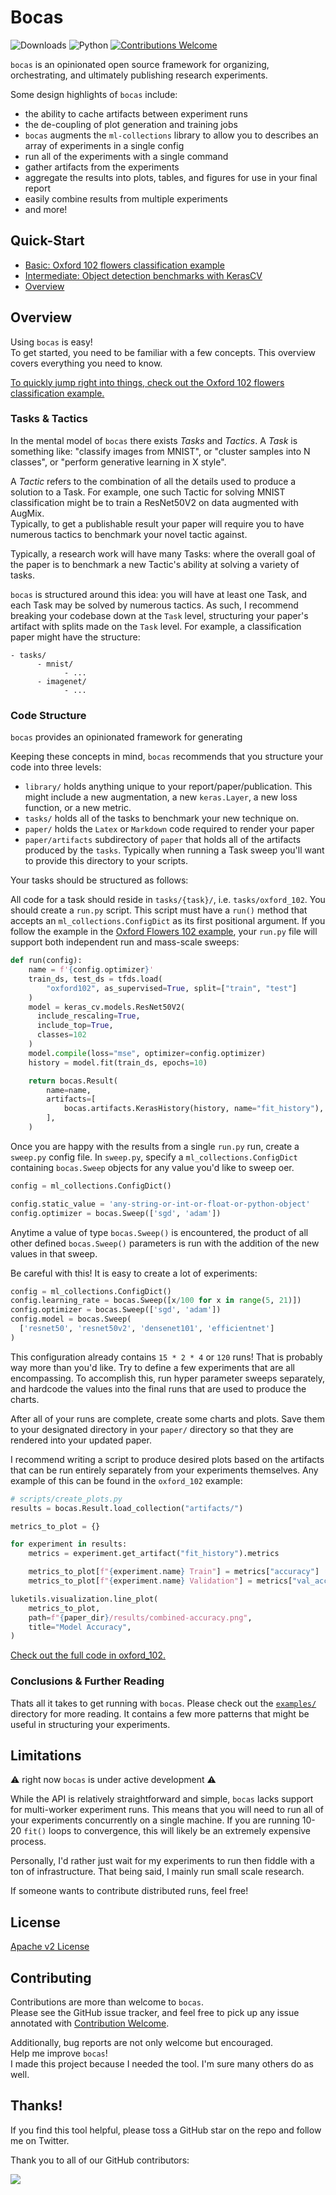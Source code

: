 # Bocas

![Downloads](https://img.shields.io/pypi/dm/bocas.svg)
![Python](https://img.shields.io/badge/python-v3.7.0+-success.svg)
[![Contributions Welcome](https://img.shields.io/badge/contributions-welcome-brightgreen.svg?style=flat)](https://github.com/lukewood/bocas/issues)


`bocas` is an opinionated open source framework for organizing,
orchestrating, and ultimately publishing research experiments.

Some design highlights of `bocas` include:

-  the ability to cache artifacts between experiment runs
- the de-coupling of plot generation and training jobs
-  `bocas` augments the `ml-collections` library to allow you to describes an
array of experiments in a single config
- run all of the experiments with a single command
- gather artifacts from the experiments
- aggregate the results into plots, tables, and figures for use in your final report
- easily combine results from multiple experiments
- and more!

## Quick-Start

- [Basic: Oxford 102 flowers classification example](examples/oxford_102/)
- [Intermediate: Object detection benchmarks with KerasCV](https://github.com/LukeWood/OD-Benchmarks)
- [Overview](#Overview)

## Overview

Using `bocas` is easy!  
To get started, you need to be familiar with a few concepts.
This overview covers everything you need to know.

[To quickly jump right into things, check out the Oxford 102 flowers classification example.](examples/oxford_102/)

### Tasks & Tactics

In the mental model of `bocas` there exists *Tasks* and *Tactics*.  A *Task* is
something like: "classify images from MNIST", or "cluster samples into N classes", or
"perform generative learning in X style".  

A *Tactic* refers to the combination of all the details used to produce a
solution to a Task.  For example, one such Tactic for solving MNIST classification might
be to train a ResNet50V2 on data augmented with AugMix.  
Typically, to get a publishable result your paper will require you to have numerous
tactics to benchmark your novel tactic against.

Typically, a research work will have many Tasks: where
the overall goal of the paper is to benchmark a new Tactic's ability at solving a variety
of tasks.

`bocas` is structured around this idea: you will have at least one Task, and
each Task may be solved by numerous tactics.
As such, I recommend breaking your codebase down at the `Task` level, structuring your
paper's artifact with splits made on the `Task` level.  For example, a classification
paper might have the structure:

```
- tasks/
      - mnist/
            - ...
      - imagenet/
            - ...
```

### Code Structure

`bocas` provides an opinionated framework for generating

Keeping these concepts in mind, `bocas` recommends that you structure your code
into three levels:

- `library/` holds anything unique to your report/paper/publication.  This might include
  a new augmentation, a new `keras.Layer`, a new loss function, or a new metric.
- `tasks/` holds all of the tasks to benchmark your new technique on.
- `paper/` holds the `Latex` or `Markdown` code required to render your paper
- `paper/artifacts` subdirectory of `paper` that holds all of the artifacts produced by
  the `tasks`.  Typically when running a Task sweep you'll want to provide this directory
  to your scripts.

Your tasks should be structured as follows:

All code for a task should reside in `tasks/{task}/`, i.e. `tasks/oxford_102`.
You should create a `run.py` script.  This script must have a `run()` method that
accepts an `ml_collections.ConfigDict` as its first positional argument.  If you follow
the example in the [Oxford Flowers 102 example](examples/oxford_102/run.py), your
`run.py` file will support both independent run and mass-scale sweeps:

```python
def run(config):
    name = f'{config.optimizer}'
    train_ds, test_ds = tfds.load(
        "oxford102", as_supervised=True, split=["train", "test"]
    )
    model = keras_cv.models.ResNet50V2(
      include_rescaling=True,
      include_top=True,
      classes=102
    )
    model.compile(loss="mse", optimizer=config.optimizer)
    history = model.fit(train_ds, epochs=10)

    return bocas.Result(
        name=name,
        artifacts=[
            bocas.artifacts.KerasHistory(history, name="fit_history"),
        ],
    )
```

Once you are happy with the results from a single `run.py` run, create a `sweep.py`
config file.  In `sweep.py`, specify a `ml_collections.ConfigDict` containing
`bocas.Sweep` objects for any value you'd like to sweep oer.

```python
config = ml_collections.ConfigDict()

config.static_value = 'any-string-or-int-or-float-or-python-object'
config.optimizer = bocas.Sweep(['sgd', 'adam'])
```

Anytime a value of type `bocas.Sweep()` is encountered, the product of all
other defined `bocas.Sweep()` parameters is run with the addition of the new
values in that sweep.  

Be careful with this!  It is easy to create a lot of experiments:

```python
config = ml_collections.ConfigDict()
config.learning_rate = bocas.Sweep([x/100 for x in range(5, 21)])
config.optimizer = bocas.Sweep(['sgd', 'adam'])
config.model = bocas.Sweep(
  ['resnet50', 'resnet50v2', 'densenet101', 'efficientnet']
)
```

This configuration already contains `15 * 2 * 4` or `120` runs!  That is probably
way more than you'd like.  Try to define a few experiments that are all encompassing.
To accomplish this, run hyper parameter sweeps separately, and hardcode the values into
the final runs that are used to produce the charts.

After all of your runs are complete, create some charts and plots.  Save them to your
designated directory in your `paper/` directory so that they are rendered
into your updated paper.

I recommend writing a script to produce desired plots based on the artifacts that can
be run entirely separately from your experiments themselves.  Any example of this can
be found in the `oxford_102` example:

```python
# scripts/create_plots.py
results = bocas.Result.load_collection("artifacts/")

metrics_to_plot = {}

for experiment in results:
    metrics = experiment.get_artifact("fit_history").metrics

    metrics_to_plot[f"{experiment.name} Train"] = metrics["accuracy"]
    metrics_to_plot[f"{experiment.name} Validation"] = metrics["val_accuracy"]

luketils.visualization.line_plot(
    metrics_to_plot,
    path=f"{paper_dir}/results/combined-accuracy.png",
    title="Model Accuracy",
)
```

[Check out the full code in oxford_102.](examples/oxford_102/)

### Conclusions & Further Reading

Thats all it takes to get running with `bocas`.  Please check out the
[`examples/`](examples/) directory for more reading.  It contains a few more patterns
that might be useful in structuring your experiments.

## Limitations

:warning: right now `bocas` is under active development :warning:

While the API is relatively straightforward and simple, `bocas`
lacks support for multi-worker experiment runs.  This means that you will need to run
all of your experiments concurrently on a single machine.  If you are running 10-20
`fit()` loops to convergence, this will likely be an extremely expensive process.

Personally, I'd rather just wait for my experiments to run then fiddle with a ton of
infrastructure.  That being said, I mainly run small scale research.

If someone wants to contribute distributed runs, feel free!

## License

[Apache v2 License](LICENSE)

## Contributing

Contributions are more than welcome to `bocas`.  
Please see the GitHub issue tracker, and feel free to pick up any issue annotated
with [Contribution Welcome](https://github.com/lukewood/bocas/issues).

Additionally, bug reports are not only welcome but encouraged.  
Help me improve `bocas`!  
I made this project because I needed the tool.
I'm sure many others do as well.

## Thanks!

If you find this tool helpful, please toss a GitHub star on the repo and follow me on Twitter.

Thank you to all of our GitHub contributors:

<a href="https://github.com/lukewood/bocas/graphs/contributors">
  <img src="https://contrib.rocks/image?repo=lukewood/bocas" />
</a>
